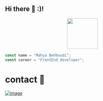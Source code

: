    
 ## Hi there 👋 :)!


 <div align="center">
  <img src="https://media.giphy.com/media/Qt1jk5Q49C3h5CrlBe/giphy.gif" width="100"/>
</div>

  
 ```js
const name = "Mahya Behboudi";
const career = "FrontEnd developer";

```
  # contact 💬
  [![image](https://img.shields.io/badge/linkdin-MahyaBehboudi-blue)](https://www.linkedin.com/in/mahyabehboudi/)
